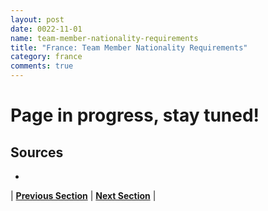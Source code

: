 ```yaml
---
layout: post
date: 0022-11-01
name: team-member-nationality-requirements
title: "France: Team Member Nationality Requirements"
category: france
comments: true
---
```


# Page in progress, stay tuned!

Sources
---

- 


| **[Previous Section]( https://neo-project.github.io/global-blockchain-compliance-hub//france/france-registry-requirements.html)** | **[Next Section]( https://neo-project.github.io/global-blockchain-compliance-hub//france/france-tax-and-auditing-requirements.html)** |

